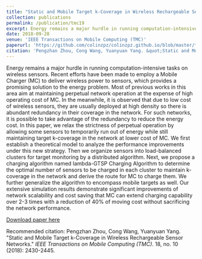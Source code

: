 ```yaml
---
title: "Static and Mobile Target k-Coverage in Wireless Rechargeable Sensor Networks"
collection: publications
permalink: /publication/tmc19
excerpt: Energy remains a major hurdle in running computation-intensive tasks on wireless sensors. Recent efforts have been made to employ a Mobile Charger (MC) to deliver wireless power to sensors, which provides a promising solution to the energy problem. Most of previous works in this area aim at maintaining perpetual network operation at the expense of high operating cost of MC. In the meanwhile, it is observed that due to low cost of wireless sensors, they are usually deployed at high density so there is abundant redundancy in their coverage in the network. For such networks, it is possible to take advantage of the redundancy to reduce the energy cost. In this paper, we relax the strictness of perpetual operation by allowing some sensors to temporarily run out of energy while still maintaining target k-coverage in the network at lower cost of MC. We first establish a theoretical model to analyze the performance improvements under this new strategy. Then we organize sensors into load-balanced clusters for target monitoring by a distributed algorithm. Next, we propose a charging algorithm named lambda-GTSP Charging Algorithm to determine the optimal number of sensors to be charged in each cluster to maintain k-coverage in the network and derive the route for MC to charge them. We further generalize the algorithm to encompass mobile targets as well. Our extensive simulation results demonstrate significant improvements of network scalability and cost saving that MC can extend charging capability over 2-3 times with a reduction of 40% of moving cost without sacrificing the network performance.
date: 2018-09-28
venue: 'IEEE Transactions on Mobile Computing (TMC)'
paperurl: 'https://github.com/colinzpz/colinzpz.github.io/blob/master/files/tmc18.pdf'
citation: 'Pengzhan Zhou, Cong Wang, Yuanyuan Yang. &quot;Static and Mobile Target k-Coverage in Wireless Rechargeable Sensor Networks.&quot; <i>IEEE Transactions on Mobile Computing (TMC)</i>. 18, no. 10 (2018): 2430-2445.'
---
```

Energy remains a major hurdle in running computation-intensive tasks on wireless sensors. Recent efforts have been made to employ a Mobile Charger (MC) to deliver wireless power to sensors, which provides a promising solution to the energy problem. Most of previous works in this area aim at maintaining perpetual network operation at the expense of high operating cost of MC. In the meanwhile, it is observed that due to low cost of wireless sensors, they are usually deployed at high density so there is abundant redundancy in their coverage in the network. For such networks, it is possible to take advantage of the redundancy to reduce the energy cost. In this paper, we relax the strictness of perpetual operation by allowing some sensors to temporarily run out of energy while still maintaining target k-coverage in the network at lower cost of MC. We first establish a theoretical model to analyze the performance improvements under this new strategy. Then we organize sensors into load-balanced clusters for target monitoring by a distributed algorithm. Next, we propose a charging algorithm named lambda-GTSP Charging Algorithm to determine the optimal number of sensors to be charged in each cluster to maintain k-coverage in the network and derive the route for MC to charge them. We further generalize the algorithm to encompass mobile targets as well. Our extensive simulation results demonstrate significant improvements of network scalability and cost saving that MC can extend charging capability over 2-3 times with a reduction of 40% of moving cost without sacrificing the network performance.

[Download paper here](https://github.com/colinzpz/colinzpz.github.io/blob/master/files/tmc18.pdf)

Recommended citation: Pengzhan Zhou, Cong Wang, Yuanyuan Yang. "Static and Mobile Target k-Coverage in Wireless Rechargeable Sensor Networks." <i>IEEE Transactions on Mobile Computing (TMC)</i>. 18, no. 10 (2018): 2430-2445.
